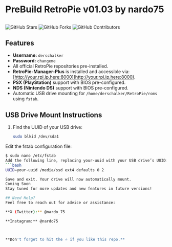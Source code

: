 # PreBuild RetroPie v01.03 by nardo75

##
![GitHub Stars](https://img.shields.io/github/stars/nardo75/PreBuild_RetroPie_RPi4?style=social)
![GitHub Forks](https://img.shields.io/github/forks/nardo75/PreBuild_RetroPie_RPi4?style=social)
![GitHub Contributors](https://img.shields.io/github/contributors/nardo75/PreBuild_RetroPie_RPi4)

## Features
- **Username:** `derschalker`  
- **Password:** `changeme`  
- All official RetroPie repositories pre-installed.  
- **RetroPie-Manager-Plus** is installed and accessible via:  
  [http://your.rpi.ip.here:8000](http://your.rpi.ip.here:8000).  
- **PSX (PlayStation)** support with BIOS pre-configured.  
- **NDS (Nintendo DS)** support with BIOS pre-configured.  
- Automatic USB drive mounting for `/home/derschalker/RetroPie/roms` using `fstab`.

## USB Drive Mount Instructions
1. Find the UUID of your USB drive:  
   ```bash
   sudo blkid /dev/sda1
Edit the fstab configuration file:
```bash
$ sudo nano /etc/fstab
Add the following line, replacing your-uuid with your USB drive’s UUID:
```bash
UUID=your-uuid /media/ssd ext4 defaults 0 2

Save and exit. Your drive will now automatically mount.
Coming Soon
Stay tuned for more updates and new features in future versions!

## Need Help?
Feel free to reach out for advice or assistance:

**X (Twitter):** @nardo_75

**Instagram:** @nardo75



**Don't forget to hit the ⭐ if you like this repo.**
